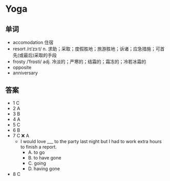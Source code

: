 # Yoga

## 单词
- accomodation 住宿
- resort /rɪˈzɔːt/ n. 求助；采取；度假胜地；旅游胜地；诉诸；应急措施；可首先(或最后)采取的手段
- frosty /ˈfrɒsti/ adj. 冷淡的；严寒的；结霜的；霜冻的；冷若冰霜的
- opposite
- anniversary
  
## 答案
- 1 C
- 2 A
- 3 B
- 4 A
- 5 C
- 6 B
- 7 C ❌ A
  - I would love ___ to the party last night but I had to work extra hours to finish a report.
    - A. to go
    - B. to have gone
    - C. going
    - D. having gone
- 8 C
